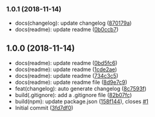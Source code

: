 ## <small>1.0.1 (2018-11-14)</small>

* docs(changelog): update changelog ([870179a](https://github.com/zhongsp/git-commit-to-changelog/commit/870179a))
* docs(readme): update readme ([0b0ccb7](https://github.com/zhongsp/git-commit-to-changelog/commit/0b0ccb7))



## 1.0.0 (2018-11-14)

* docs(readme): update readme ([0bd5fc6](https://github.com/zhongsp/git-commit-to-changelog/commit/0bd5fc6))
* docs(readme): update readme ([1cde2ae](https://github.com/zhongsp/git-commit-to-changelog/commit/1cde2ae))
* docs(readme): update readme ([734c3c5](https://github.com/zhongsp/git-commit-to-changelog/commit/734c3c5))
* docs(readme): update readme file ([8d9e7c9](https://github.com/zhongsp/git-commit-to-changelog/commit/8d9e7c9))
* feat(changelog): auto generate changelog ([8c7593f](https://github.com/zhongsp/git-commit-to-changelog/commit/8c7593f))
* build(.gitignore): add a .gitignore file ([82b07fc](https://github.com/zhongsp/git-commit-to-changelog/commit/82b07fc))
* build(npm): update package.json ([158f144](https://github.com/zhongsp/git-commit-to-changelog/commit/158f144)), closes [#1](https://github.com/zhongsp/git-commit-to-changelog/issues/1)
* Initial commit ([3fd7df0](https://github.com/zhongsp/git-commit-to-changelog/commit/3fd7df0))



